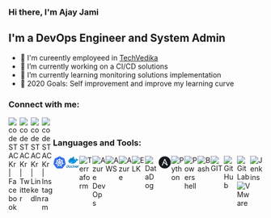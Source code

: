 ### Hi there, I'm Ajay Jami 


## I'm a DevOps Engineer and System Admin

- 🏢 I'm cureently employeed in [TechVedika][job]
- 🔭 I’m currently working on a CI/CD solutions
- 🌱 I’m currently learning monitoring solutions implementation
- 🥅 2020 Goals: Self improvement and improve my learning curve

### Connect with me:

[<img align="left" alt="codeSTACKr | Facebook" width="22px" src="https://cdn.jsdelivr.net/npm/simple-icons@v3/icons/facebook.svg" />][facebook]
[<img align="left" alt="codeSTACKr | Twitter" width="22px" src="https://cdn.jsdelivr.net/npm/simple-icons@v3/icons/twitter.svg" />][twitter]
[<img align="left" alt="codeSTACKr | LinkedIn" width="22px" src="https://cdn.jsdelivr.net/npm/simple-icons@v3/icons/linkedin.svg" />][linkedin]
[<img align="left" alt="codeSTACKr | Instagram" width="22px" src="https://cdn.jsdelivr.net/npm/simple-icons@v3/icons/instagram.svg" />][instagram]

<br />

### Languages and Tools:

<img align="left" alt="Kubernetes" width="26px" src="https://raw.githubusercontent.com/github/explore/80688e429a7d4ef2fca1e82350fe8e3517d3494d/topics/kubernetes/kubernetes.png" />
<img align="left" alt="Docker" width="26px" src="https://raw.githubusercontent.com/github/explore/80688e429a7d4ef2fca1e82350fe8e3517d3494d/topics/docker/docker.png" />
<img align="left" alt="Terraform" width="26px" src="https://www.terraform.io/assets/images/og-image-8b3e4f7d.png" />
<img align="left" alt="Azure DevOps" width="26px" src="https://www.forecast.app/hubfs/New%20Website%20/integrations-logos/Azure%20DevOps.png" />
<img align="left" alt="AWS" width="26px" src="https://img.icons8.com/color/48/000000/amazon-web-services.png" />
<img align="left" alt="Azure" width="26px" src="https://img.icons8.com/color/48/000000/azure-1.png" />
<img align="left" alt="ELK" width="26px" src="https://cdn.freebiesupply.com/logos/large/2x/elastic-stack-logo-png-transparent.png" />
<img align="left" alt="DataDog" width="26px" src="https://imgix.datadoghq.com/img/about/presskit/kit/press_kit.png" />
<img align="left" alt="Ansible" width="26px" src="https://raw.githubusercontent.com/github/explore/80688e429a7d4ef2fca1e82350fe8e3517d3494d/topics/ansible/ansible.png" />
<img align="left" alt="Python" width="26px" src="https://img.icons8.com/color/72/python.png" />
<img align="left" alt="Powershell" width="26px" src="https://img.icons8.com/color/72/powershell.png" />
<img align="left" alt="Bash" width="26px" src="https://simpleicons.org/icons/gnubash.svg" />
<img align="left" alt="GIT" width="26px" src="https://img.icons8.com/color/72/git.png" />
<img align="left" alt="GitHub" width="26px" src="https://simpleicons.org/icons/github.svg" />
<img align="left" alt="GitLab" width="26px" src="https://img.icons8.com/color/48/000000/gitlab.png" />
<img align="left" alt="Jenkins" width="26px" src="https://cdn.iconscout.com/icon/free/png-256/jenkins-5-569553.png" />
<img align="left" alt="VMware" width="26px" src="https://img.icons8.com/color/48/000000/old-vmware-logo.png" />

<br />
<br />

---


[job]: https://www.techvedika.com/
[twitter]: https://twitter.com/AjayNaidu_J
[facebook]: https://facebook.com/ajaynaidu.j
[instagram]: https://instagram.com/ajay_naidu_j
[linkedin]: https://linkedin.com/in/ajaynaiduj
